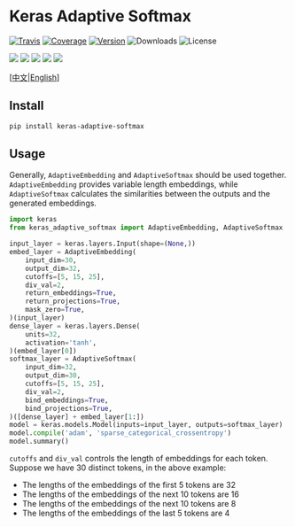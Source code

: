 # Keras Adaptive Softmax

[![Travis](https://travis-ci.org/CyberZHG/keras-adaptive-softmax.svg)](https://travis-ci.org/CyberZHG/keras-adaptive-softmax)
[![Coverage](https://coveralls.io/repos/github/CyberZHG/keras-adaptive-softmax/badge.svg?branch=master)](https://coveralls.io/github/CyberZHG/keras-adaptive-softmax)
[![Version](https://img.shields.io/pypi/v/keras-adaptive-softmax.svg)](https://pypi.org/project/keras-adaptive-softmax/)
![Downloads](https://img.shields.io/pypi/dm/keras-adaptive-softmax.svg)
![License](https://img.shields.io/pypi/l/keras-adaptive-softmax.svg)

![](https://img.shields.io/badge/keras-tensorflow-blue.svg)
![](https://img.shields.io/badge/keras-theano-blue.svg)
![](https://img.shields.io/badge/keras-tf.keras-blue.svg)
![](https://img.shields.io/badge/keras-tf.keras/eager-blue.svg)
![](https://img.shields.io/badge/keras-tf.keras/2.0_beta-blue.svg)

\[[中文](https://github.com/CyberZHG/keras-adaptive-softmax/blob/master/README.zh-CN.md)|[English](https://github.com/CyberZHG/keras-adaptive-softmax/blob/master/README.md)\]

## Install

```bash
pip install keras-adaptive-softmax
```

## Usage

Generally, `AdaptiveEmbedding` and `AdaptiveSoftmax` should be used together. `AdaptiveEmbedding` provides variable length embeddings, while `AdaptiveSoftmax` calculates the similarities between the outputs and the generated embeddings.

```python
import keras
from keras_adaptive_softmax import AdaptiveEmbedding, AdaptiveSoftmax

input_layer = keras.layers.Input(shape=(None,))
embed_layer = AdaptiveEmbedding(
    input_dim=30,
    output_dim=32,
    cutoffs=[5, 15, 25],
    div_val=2,
    return_embeddings=True,
    return_projections=True,
    mask_zero=True,
)(input_layer)
dense_layer = keras.layers.Dense(
    units=32,
    activation='tanh',
)(embed_layer[0])
softmax_layer = AdaptiveSoftmax(
    input_dim=32,
    output_dim=30,
    cutoffs=[5, 15, 25],
    div_val=2,
    bind_embeddings=True,
    bind_projections=True,
)([dense_layer] + embed_layer[1:])
model = keras.models.Model(inputs=input_layer, outputs=softmax_layer)
model.compile('adam', 'sparse_categorical_crossentropy')
model.summary()
```

`cutoffs` and `div_val` controls the length of embeddings for each token. Suppose we have 30 distinct tokens, in the above example:

* The lengths of the embeddings of the first 5 tokens are 32
* The lengths of the embeddings of the next 10 tokens are 16
* The lengths of the embeddings of the next 10 tokens are 8
* The lengths of the embeddings of the last 5 tokens are 4
